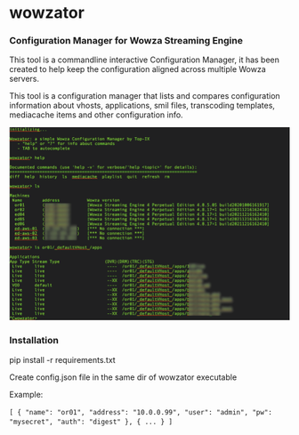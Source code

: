 # wowzator
### Configuration Manager for Wowza Streaming Engine

This tool is a commandline interactive Configuration Manager, it has been created to help keep the configuration aligned across multiple Wowza servers.

This tool is a configuration manager that lists and compares configuration information about vhosts, applications, smil files, transcoding templates, mediacache items and other configuration info.

![Wowzator Screenshot](wowzator-screenshot.png)

### Installation
pip install -r requirements.txt

Create config.json file in the same dir of wowzator executable

Example:

`[
	{
		"name": "or01",
		"address": "10.0.0.99",
		"user": "admin",
		"pw": "mysecret",
		"auth": "digest"
	},
  {
  ...
  }
]
`
  

